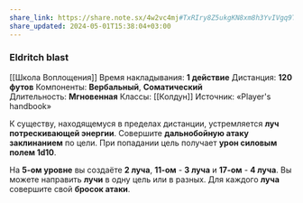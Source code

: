 ```yaml
---
share_link: https://share.note.sx/4w2vc4mj#TxRIry8Z5ukgKN8xm8h3YvIVgq9TUGogZNbFTF2kT/U
share_updated: 2024-05-01T15:38:04+03:00
---
```

### Eldritch blast
[[Школа Воплощения]]
Время накладывания: **1 действие**
Дистанция: **120 футов**
Компоненты: **Вербальный**, **Соматический**
Длительность: **Мгновенная**
Классы: [[Колдун]]
Источник: «Player's handbook»

К существу, находящемуся в пределах дистанции, устремляется **луч потрескивающей энергии**. Совершите **дальнобойную атаку заклинанием** по цели. При попадании цель получает **урон силовым полем 1d10**.  

На **5-ом уровне** вы создаёте **2 луча**, **11-ом** - **3 луча** и **17-ом** - **4 луча**. Вы можете направить **лучи** в одну цель или в разных. Для каждого **луча** совершите свой **бросок атаки**.